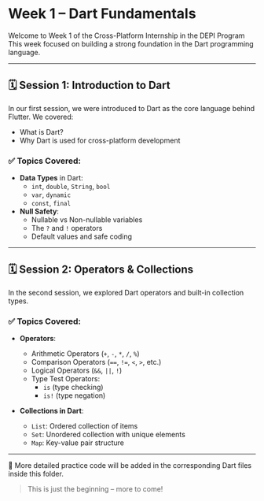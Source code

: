 # Week 1 – Dart Fundamentals

Welcome to Week 1 of the Cross-Platform Internship in the DEPI Program  
This week focused on building a strong foundation in the Dart programming language.

---

## 🗓️ Session 1: Introduction to Dart

In our first session, we were introduced to Dart as the core language behind Flutter. We covered:

- What is Dart?
- Why Dart is used for cross-platform development

### ✅ Topics Covered:

- **Data Types** in Dart:
  - `int`, `double`, `String`, `bool`
  - `var`, `dynamic`
  - `const`, `final`
- **Null Safety**:
  - Nullable vs Non-nullable variables
  - The `?` and `!` operators
  - Default values and safe coding

---

## 🗓️ Session 2: Operators & Collections

In the second session, we explored Dart operators and built-in collection types.

### ✅ Topics Covered:

- **Operators**:
  - Arithmetic Operators (`+`, `-`, `*`, `/`, `%`)
  - Comparison Operators (`==`, `!=`, `<`, `>`, etc.)
  - Logical Operators (`&&`, `||`, `!`)
  - Type Test Operators:
    - `is` (type checking)
    - `is!` (type negation)

- **Collections in Dart**:
  - `List`: Ordered collection of items
  - `Set`: Unordered collection with unique elements
  - `Map`: Key-value pair structure

---

📌 More detailed practice code will be added in the corresponding Dart files inside this folder.

> This is just the beginning – more to come!
